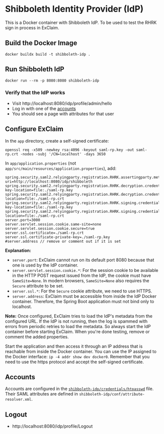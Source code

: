 Shibboleth Identity Provider (IdP)
==================================

This is a Docker container with Shibboleth IdP.
To be used to test the RHRK sign in process in ExClaim.


Build the Docker Image
----------------------
```
docker buildx build -t shibboleth-idp .
```


Run Shibboleth IdP
------------------
```
docker run --rm -p 8080:8080 shibboleth-idp
```

### Verify that the IdP works
- Visit http://localhost:8080/idp/profile/admin/hello
- Log in with one of the [accounts](#accounts)
- You should see a page with attributes for that user


Configure ExClaim
-----------------
In the `app` directory, create a self-signed certificate:
```
openssl req -x509 -newkey rsa:4096 -keyout saml-rp.key -out saml-rp.crt -nodes -subj '/CN=localhost' -days 3650
```

In `app/application.properties` (not `app/src/main/resources/application.properties`), add:
```properties
spring.security.saml2.relyingparty.registration.RHRK.assertingparty.metadata-uri=http://localhost:8080/idp/shibboleth
spring.security.saml2.relyingparty.registration.RHRK.decryption.credentials[0].private-key-location=file:./saml-rp.key
spring.security.saml2.relyingparty.registration.RHRK.decryption.credentials[0].certificate-location=file:./saml-rp.crt
spring.security.saml2.relyingparty.registration.RHRK.signing.credentials[0].private-key-location=file:./saml-rp.key
spring.security.saml2.relyingparty.registration.RHRK.signing.credentials[0].certificate-location=file:./saml-rp.crt
server.port=3000
server.servlet.session.cookie.same-site=none
server.servlet.session.cookie.secure=true
server.ssl.certificate=./saml-rp.crt
server.ssl.certificate-private-key=./saml-rp.key
#server.address // remove or comment out if it is set
```

**Explanation:**
- `server.port`: ExClaim cannot run on its default port 8080 because that one is used by the IdP container.
- `server.servlet.session.cookie.*`: For the session cookie to be available in the HTTP POST request issued from the IdP, the cookie must have `SameSite=None`.
  In modern browsers, `SameSite=None` also requires the `Secure` attribute to be set.
- `server.ssl.*`: For the `Secure` cookie attribute, we need to use HTTPS.
- `server.address`: ExClaim must be accessible from inside the IdP Docker container.
  Therefore, the Spring Boot application must not bind only to localhost.

**Note:**
Once configured, ExClaim tries to load the IdP's metadata from the configured URL.
If the IdP is not running, then the log is spammed with errors from periodic retries to load the metadata.
So always start the IdP container before starting ExClaim.
When you're done testing, remove or comment the added properties.

Start the application and then access it through an IP address that is reachable from inside the Docker container.
You can use the IP assigned to the Docker interface: `ip -4 addr show dev docker0`.
Remember that you need to use the https protocol and accept the self-signed certificate.


Accounts
--------
Accounts are configured in the [`shibboleth-idp/credentials/htpasswd`](shibboleth-idp/credentials/htpasswd) file.
Their SAML attributes are defined in `shibboleth-idp/conf/attribute-resolver.xml`.


Logout
------
- http://localhost:8080/idp/profile/Logout